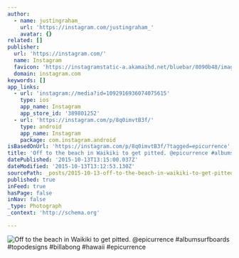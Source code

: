 ```yaml
---
author:
  - name: justingraham_
    url: 'https://instagram.com/justingraham_'
    avatar: {}
related: []
publisher:
  url: 'https://instagram.com/'
  name: Instagram
  favicon: 'https://instagramstatic-a.akamaihd.net/bluebar/8090b48/images/ico/favicon.ico'
  domain: instagram.com
keywords: []
app_links:
  - url: 'instagram://media?id=1092916936074075615'
    type: ios
    app_name: Instagram
    app_store_id: '389801252'
  - url: 'https://instagram.com/p/8q0imvtB3f/'
    type: android
    app_name: Instagram
    package: com.instagram.android
isBasedOnUrl: 'https://instagram.com/p/8q0imvtB3f/?tagged=epicurrence'
title: 'Off to the beach in Waikiki to get pitted. @epicurrence #albumsurfboards #topodesigns #billabong #hawaii #epicurrence'
datePublished: '2015-10-13T13:15:00.037Z'
dateModified: '2015-10-13T13:12:53.130Z'
sourcePath: _posts/2015-10-13-off-to-the-beach-in-waikiki-to-get-pitted-epicurrence-alb.md
published: true
inFeed: true
hasPage: false
inNav: false
_type: Photograph
_context: 'http://schema.org'

---
```

![Off to the beach in Waikiki to get pitted&period; &commat;epicurrence &num;albumsurfboards &num;topodesigns &num;billabong &num;hawaii &num;epicurrence](https://scontent.cdninstagram.com/hphotos-xaf1/t51.2885-15/sh0.08/e35/p640x640/12093270_999014683488416_299438741_n.jpg)